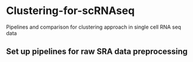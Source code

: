 # Clustering-for-scRNAseq
Pipelines and comparison for clustering approach in single cell RNA seq data

## Set up pipelines for raw SRA data preprocessing
